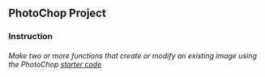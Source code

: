 ## PhotoChop Project

### Instruction
######  Make two or more functions that create or modify an existing image using the PhotoChop [starter code](https://github.com/simplycs/CS161/tree/master/c%2B%2B/Fall%202018/PhotoChop/Starter%20Code)
